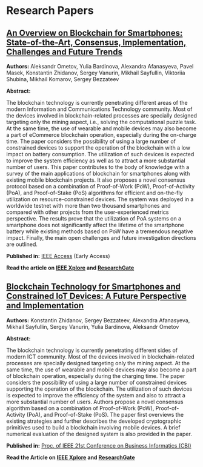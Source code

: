 # Research Papers

## [An Overview on Blockchain for Smartphones: State-of-the-Art, Consensus, Implementation, Challenges and Future Trends](https://ieeexplore.ieee.org/document/9104713)

**Authors:** Aleksandr Ometov, Yulia Bardinova, Alexandra Afanasyeva, Pavel Masek, Konstantin Zhidanov, Sergey Vanurin, Mikhail Sayfullin, Viktoriia Shubina, Mikhail Komarov, Sergey Bezzateev

**Abstract:**

The blockchain technology is currently penetrating different areas of the modern Information and Communications Technology community. Most of the devices involved in blockchain-related processes are specially designed targeting only the mining aspect, i.e., solving the computational puzzle task. At the same time, the use of wearable and mobile devices may also become a part of eCommerce blockchain operation, especially during the on-charge time. The paper considers the possibility of using a large number of constrained devices to support the operation of the blockchain with a low impact on battery consumption. The utilization of such devices is expected to improve the system efficiency as well as to attract a more substantial number of users. This paper contributes to the body of knowledge with a survey of the main applications of blockchain for smartphones along with existing mobile blockchain projects. It also proposes a novel consensus protocol based on a combination of Proof-of-Work (PoW), Proof-of-Activity (PoA), and Proof-of-Stake (PoS) algorithms for efficient and on-the-fly utilization on resource-constrained devices. The system was deployed in a worldwide testnet with more than two thousand smartphones and compared with other projects from the user-experienced metrics perspective. The results prove that the utilization of PoA systems on a smartphone does not significantly affect the lifetime of the smartphone battery while existing methods based on PoW have a tremendous negative impact. Finally, the main open challenges and future investigation directions are outlined.

**Published in:** [IEEE Access](https://ieeexplore.ieee.org/xpl/RecentIssue.jsp?punumber=6287639) (Early Access)

**Read the article on [IEEE Xplore](https://ieeexplore.ieee.org/stamp/stamp.jsp?tp=&arnumber=9104713) and [ResearchGate](https://www.researchgate.net/publication/341812302_An_Overview_on_Blockchain_for_Smartphones_State-of-the-Art_Consensus_Implementation_Challenges_and_Future_Trends)**

## [Blockchain Technology for Smartphones and Constrained IoT Devices: A Future Perspective and Implementation](https://ieeexplore.ieee.org/abstract/document/8808043/)

**Authors:** Konstantin Zhidanov, Sergey Bezzateev, Alexandra Afanasyeva, Mikhail Sayfullin, Sergey Vanurin, Yulia Bardinova, Aleksandr Ometov

**Abstract:**

The blockchain technology is currently penetrating different sides of modern ICT community. Most of the devices involved in blockchain-related processes are specially designed targeting only the mining aspect. At the same time, the use of wearable and mobile devices may also become a part of blockchain operation, especially during the charging time. The paper considers the possibility of using a large number of constrained devices supporting the operation of the blockchain. The utilization of such devices is expected to improve the efficiency of the system and also to attract a more substantial number of users. Authors propose a novel consensus algorithm based on a combination of Proof-of-Work&nbsp;(PoW), Proof-of-Activity&nbsp;(PoA), and Proof-of-Stake&nbsp;(PoS). The paper first overviews the existing strategies and further describes the developed cryptographic primitives used to build a blockchain involving mobile devices. A brief numerical evaluation of the designed system is also provided in the paper.

**Published in:** [Proc. of IEEE 21st Conference on Business Informatics (CBI)](https://ieeexplore.ieee.org/xpl/conhome/8790375/proceeding)

**Read the Article on [IEEE Xplore](https://ieeexplore.ieee.org/abstract/document/8808043) and [ResearchGate](https://www.researchgate.net/publication/334671097_Blockchain_Technology_for_Smartphones_and_Constrained_IoT_Devices_A_Future_Perspective_and_Implementation)**